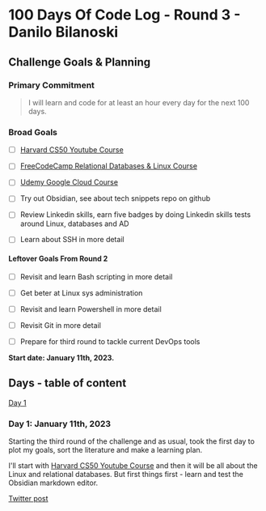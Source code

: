 # 100 Days Of Code Log - Round 3 - Danilo Bilanoski

## Challenge Goals & Planning

### Primary Commitment
> I will learn and code for at least an hour every day for the next 100 days.

### Broad Goals
- [ ] [Harvard CS50 Youtube Course](https://www.youtube.com/watch?v=8mAITcNt710)
- [ ] [FreeCodeCamp Relational Databases & Linux Course](https://www.freecodecamp.org/learn/relational-database/)
- [ ] [Udemy Google Cloud Course](https://www.udemy.com/course/google-cloud-associate-cloud-engineer-certification-course/learn/lecture/30471014?start=0#overview)
- [ ] Try out Obsidian, see about tech snippets repo on github
- [ ] Review Linkedin skills, earn five badges by doing Linkedin skills tests around Linux, databases and AD
- [ ] Learn about SSH in more detail


#### Leftover Goals From Round 2
- [ ] Revisit and learn Bash scripting in more detail
- [ ] Get beter at Linux sys administration
- [ ] Revisit and learn Powershell in more detail 
- [ ] Revisit Git in more detail
- [ ] Prepare for third round to tackle current DevOps tools


**Start date: January 11th, 2023.**

## Days - table of content
[Day 1](#day-1-january-10th-2023)

### Day 1: January 11th, 2023
Starting the third round of the challenge and as usual, took the first day to plot my goals, sort the literature and make a learning plan.

I'll start with [Harvard CS50 Youtube Course](https://www.youtube.com/watch?v=8mAITcNt710) and then it will be all about the Linux and relational databases. But first things first - learn and test the Obsidian markdown editor.

[Twitter post](https://twitter.com/DBilanoski/status/1613283170513833985)
